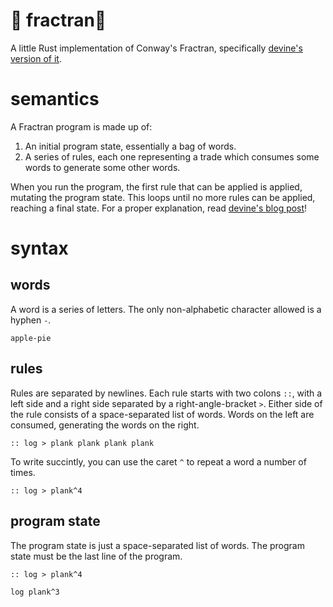 # 🧮 fractran🏺

A little Rust implementation of Conway's Fractran, specifically [devine's version of it](https://wiki.xxiivv.com/site/fractran.html).

# semantics

A Fractran program is made up of:
1. An initial program state, essentially a bag of words.
1. A series of rules, each one representing a trade which consumes some words to generate some other words.

When you run the program, the first rule that can be applied is applied, mutating the program state. This loops until no more rules can be applied, reaching a final state. For a proper explanation, read [devine's blog post](https://wiki.xxiivv.com/site/fractran.html)!

# syntax

## words

A word is a series of letters. The only non-alphabetic character allowed is a hyphen `-`.

```
apple-pie
```

## rules

Rules are separated by newlines. Each rule starts with two colons `::`, with a left side and a right side separated by a right-angle-bracket `>`. Either side of the rule consists of a space-separated list of words. Words on the left are consumed, generating the words on the right.
```
:: log > plank plank plank plank
```
To write succintly, you can use the caret `^` to repeat a word a number of times.
```
:: log > plank^4
```

## program state

The program state is just a space-separated list of words. The program state must be the last line of the program.
```
:: log > plank^4

log plank^3
```